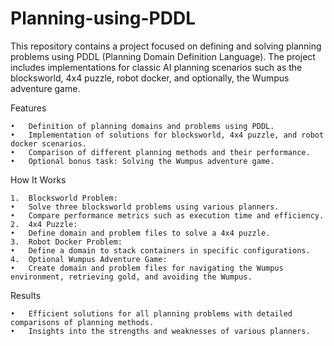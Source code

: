 # Planning-using-PDDL

This repository contains a project focused on defining and solving planning problems using PDDL (Planning Domain Definition Language). The project includes implementations for classic AI planning scenarios such as the blocksworld, 4x4 puzzle, robot docker, and optionally, the Wumpus adventure game.

Features

	•	Definition of planning domains and problems using PDDL.
	•	Implementation of solutions for blocksworld, 4x4 puzzle, and robot docker scenarios.
	•	Comparison of different planning methods and their performance.
	•	Optional bonus task: Solving the Wumpus adventure game.

 How It Works

	1.	Blocksworld Problem:
	•	Solve three blocksworld problems using various planners.
	•	Compare performance metrics such as execution time and efficiency.
	2.	4x4 Puzzle:
	•	Define domain and problem files to solve a 4x4 puzzle.
	3.	Robot Docker Problem:
	•	Define a domain to stack containers in specific configurations.
	4.	Optional Wumpus Adventure Game:
	•	Create domain and problem files for navigating the Wumpus environment, retrieving gold, and avoiding the Wumpus.

Results

	•	Efficient solutions for all planning problems with detailed comparisons of planning methods.
	•	Insights into the strengths and weaknesses of various planners.

